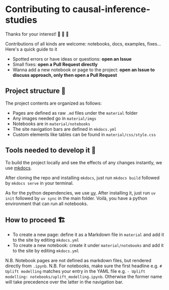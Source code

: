 # Contributing to causal-inference-studies

Thanks for your interest! 🙏 🙏 🙏

Contributions of all kinds are welcome: notebooks, docs, examples, fixes... Here's a quick guide to it

- Spotted errors or have ideas or questions: **open an Issue**
- Small fixes: **open a Pull Request directly**
- Wanna add a new notebook or page to the project: **open an Issue to discuss approach, only then open a Pull Request**

## Project structure 📂

The project contents are organized as follows:

- Pages are defined as raw `.md` files under the `material` folder
- Any images needed go in `material/imgs`
- Notebooks are in `material/notebooks`
- The site navigation bars are defined in `mkdocs.yml`
- Custom elements like tables can be found in `material/css/style.css`
  
## Tools needed to develop it 🔧

To build the project locally and see the effects of any changes instantly, we use [mkdocs](https://www.mkdocs.org/getting-started/).

After cloning the repo and installing `mkdocs`, just run `mkdocs build` followed by `mkdocs serve` in your terminal.

As for the python dependencies, we use [uv](https://docs.astral.sh/uv/). After installing it, just run `uv init` followed by `uv sync` in the main folder. Voilà, you have a python environment that can run all notebooks.

## How to proceed 🏗️

- To create a new page: define it as a Markdown file in `material` and add it to the site by editing `mkdocs.yml`
- To create a new notebook: create it under `material/notebooks` and add it to the site by editing `mkdocs.yml`

N.B. Notebook pages are not defined as markdown files, but rendered directly from `.ipynb`.
N.B. For notebooks, make sure the first headline e.g. `# Uplift modelling` matches your entry in the YAML file e.g. `- Uplift modelling: notebooks/uplift_modelling.ipynb`. Otherwise the former name will take precedence over the latter in the navigation bar.
